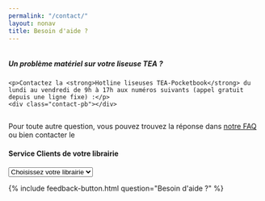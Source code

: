 ```yaml
---
permalink: "/contact/"
layout: nonav
title: Besoin d'aide ?
---
```


<div class="row">
  
<div class="column">
  <div class="protip">
    <h5>Un problème matériel sur votre liseuse TEA ?</h5>

    <p>Contactez la <strong>Hotline liseuses TEA-Pocketbook</strong> du lundi au vendredi de 9h à 17h aux numéros suivants (appel gratuit depuis une ligne fixe) :</p>
    <div class="contact-pb"></div>
  </div>
</div>

<div id="choice-sav" class="column">
  <p>Pour toute autre question, vous pouvez trouvez la réponse dans <a href="/faq">notre FAQ</a> ou bien contacter le</p>
  <h4>Service Clients de votre librairie&nbsp;</h4>
  <form>
    <select id="select-sav">
      <option selected="selected" disabled="disabled">Choisissez votre librairie</option>
    </select>
  </form>
  <div id="sav-contact">
  </div>
</div>

</div>

<div class="center">
{% include feedback-button.html question="Besoin d'aide ?" %}
</div>